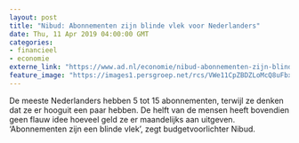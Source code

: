 ```yaml
---
layout: post
title: "Nibud: Abonnementen zijn blinde vlek voor Nederlanders"
date: Thu, 11 Apr 2019 04:00:00 GMT
categories: 
- financieel 
- economie 
externe_link: "https://www.ad.nl/economie/nibud-abonnementen-zijn-blinde-vlek-voor-nederlanders~a836a58c/"
feature_image: "https://images1.persgroep.net/rcs/VWe11CpZBDZLoMcQ8uFbxv3ZKHc/diocontent/125495216/_fitwidth/400/?appId=21791a8992982cd8da851550a453bd7f&quality=0.7"
---
```


De meeste Nederlanders hebben 5 tot 15 abonnementen, terwijl ze denken dat ze er hooguit een paar hebben. De helft van de mensen heeft bovendien geen flauw idee hoeveel geld ze er maandelijks aan uitgeven. ‘Abonnementen zijn een blinde vlek’, zegt budgetvoorlichter Nibud.
